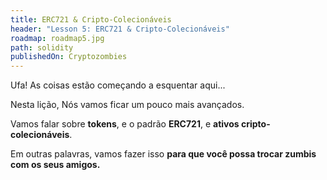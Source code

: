 ```yaml
---
title: ERC721 & Cripto-Colecionáveis
header: "Lesson 5: ERC721 & Cripto-Colecionáveis"
roadmap: roadmap5.jpg
path: solidity
publishedOn: Cryptozombies
---
```


Ufa! As coisas estão começando a esquentar aqui...

Nesta lição, Nós vamos ficar um pouco mais avançados.

Vamos falar sobre **tokens**, e o padrão **ERC721**, e **ativos cripto-colecionáveis**.

Em outras palavras, vamos fazer isso **para que você possa trocar zumbis com os seus amigos.**
